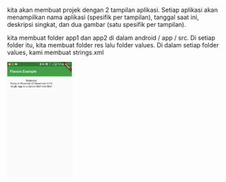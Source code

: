 kita akan membuat projek dengan 2 tampilan aplikasi. Setiap aplikasi akan menampilkan nama aplikasi (spesifik per tampilan), 
tanggal saat ini, deskripsi singkat, dan dua gambar (satu spesifik per tampilan).

kita membuat folder app1 dan app2 di dalam android / app / src. Di setiap folder itu, 
kita membuat folder res lalu folder values. 
Di dalam setiap folder values, kami membuat strings.xml 

<img src="sc.jpg" width="150"/>